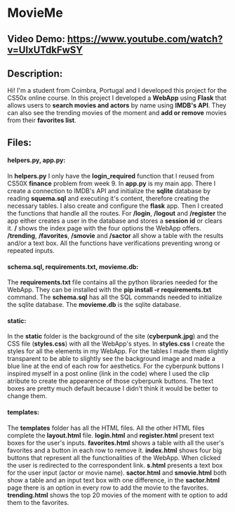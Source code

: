 # MovieMe
## Video Demo:  https://www.youtube.com/watch?v=UIxUTdkFwSY
## Description:
Hi!
I'm a student from Coimbra, Portugal and I developed this project for the CS50x online course.
In this project I developed a **WebApp** using **Flask** that allows users to **search movies and actors** by name using **IMDB's API**.
They can also see the trending movies of the moment and **add or remove** movies from their **favorites list**.

## Files:
#### helpers.py, app.py:
In **helpers.py** I only have the **login_required** function that I reused from CS50X **finance** problem from week 9.
In **app.py** is my main app. There I create a connection to IMDB's API and initialize the **sqlite** database by reading **squema.sql** and executing it's content, therefore creating the necessary tables.
I also create and configure the **flask** app.
Then I created the functions that handle all the routes.
For **/login**, **/logout** and **/register** the app either creates a user in the database and stores a **session id** or clears it.
**/** shows the index page with the four options the WebApp offers.
**/trending**, **/favorites**, **/smovie** and **/sactor** all show a table with the results and/or a text box.
All the functions have verifications preventing wrong or repeated inputs.
#### schema.sql, requirements.txt, movieme.db:
The **requirements.txt** file contains all the python libraries needed for the WebApp. They can be installed with the **pip install -r requirements.txt** command.
The **schema.sql** has all the SQL commands needed to initialize the sqlite database.
The **movieme.db** is the sqlite database.
#### static:
In the **static** folder is the background of the site (**cyberpunk.jpg**) and the CSS file (**styles.css**) with all the WebApp's styes.
In **styles.css** I create the styles for all the elements in my WebApp.
For the tables I made them slightly transparent to be able to slightly see the background image and made a blue line at the end of each row for aesthetics.
For the cyberpunk buttons I inspired myself in a post online (link in the code) where I used the clip atribute to create the appearence of those cyberpunk buttons.
The text boxes are pretty much default because I didn't think it would be better to change them.
#### templates:
The **templates** folder has all the HTML files.
All the other HTML files complete the **layout.html** file.
**login.html** and **register.html** present text boxes for the user's inputs.
**favorites.html** shows a table with all the user's favorites and a button in each row to remove it.
**index.html** shows four big buttons that represent all the functionalities of the WebApp. When clicked the user is redirected to the correspondent link.
**s.html** presents a text box for the user input (actor or movie name).
**sactor.html** and **smovie.html** both show a table and an input text box with one difference, in the **sactor.html** page there is an option in every row to add the movie to the favorites.
**trending.html** shows the top 20 movies of the moment with te option to add them to the favorites.
